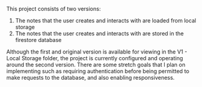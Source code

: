 This project consists of two versions:
  1. The notes that the user creates and interacts with are loaded from local storage
  2. The notes that the user creates and interacts with are stored in the firestore database

Although the first and original version is available for viewing in the V1 - Local Storage folder, the project is currently configured and operating around the second version. There are some stretch goals that I plan on implementing such as requiring authentication before being permitted to make requests to the database, and also enabling responsiveness.
